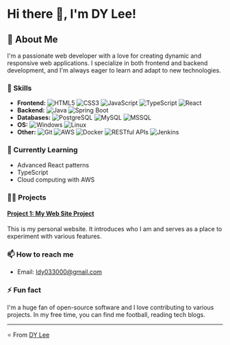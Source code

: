 # Hi there 👋, I'm DY Lee!


## 🚀 About Me

I'm a passionate web developer with a love for creating dynamic and responsive web applications. I specialize in both frontend and backend development, and I'm always eager to learn and adapt to new technologies.

### 💼 Skills
- **Frontend:** ![HTML5](https://img.shields.io/badge/-HTML5-E34F26?logo=html5&logoColor=white&style=flat) ![CSS3](https://img.shields.io/badge/-CSS3-1572B6?logo=css3&logoColor=white&style=flat) ![JavaScript](https://img.shields.io/badge/-JavaScript-F7DF1E?logo=javascript&logoColor=black&style=flat) ![TypeScript](https://img.shields.io/badge/-TypeScript-007ACC?logo=typescript&logoColor=white&style=flat) ![React](https://img.shields.io/badge/-React-61DAFB?logo=react&logoColor=white&style=flat)
- **Backend:** ![Java](https://img.shields.io/badge/-Java-007396?logo=java&logoColor=white&style=flat) ![Spring Boot](https://img.shields.io/badge/-Spring_Boot-6DB33F?logo=spring-boot&logoColor=white&style=flat)
- **Databases:** ![PostgreSQL](https://img.shields.io/badge/-PostgreSQL-336791?logo=postgresql&logoColor=white&style=flat) ![MySQL](https://img.shields.io/badge/-MySQL-4479A1?logo=mysql&logoColor=white&style=flat) ![MSSQL](https://img.shields.io/badge/-MSSQL-CC2927?logo=microsoft-sql-server&logoColor=white&style=flat)
- **OS:** ![Windows](https://img.shields.io/badge/-Windows-0078D6?logo=windows&logoColor=white&style=flat) ![Linux](https://img.shields.io/badge/-Linux-FCC624?logo=linux&logoColor=black&style=flat)
- **Other:** ![Git](https://img.shields.io/badge/-Git-F05032?logo=git&logoColor=white&style=flat) ![AWS](https://img.shields.io/badge/-AWS-232F3E?logo=amazon-aws&logoColor=white&style=flat) ![Docker](https://img.shields.io/badge/-Docker-2496ED?logo=docker&logoColor=white&style=flat) ![RESTful APIs](https://img.shields.io/badge/-RESTful_APIs-0052CC?logo=api&logoColor=white&style=flat) ![Jenkins](https://img.shields.io/badge/-Jenkins-D24939?logo=jenkins&logoColor=white&style=flat)

### 🌱 Currently Learning
- Advanced React patterns
- TypeScript
- Cloud computing with AWS

### 👨‍💻 Projects

#### [Project 1: My Web Site Project](https://dylabo.me)
This is my personal website. It introduces who I am and serves as a place to experiment with various features.

### 📫 How to reach me
- Email: [ldy033000@gmail.com](mailto:ldy033000@gmail.com)

### ⚡ Fun fact
I'm a huge fan of open-source software and I love contributing to various projects. In my free time, you can find me football, reading tech blogs.

---

⭐️ From [DY Lee](https://github.com/leedy-dev)
